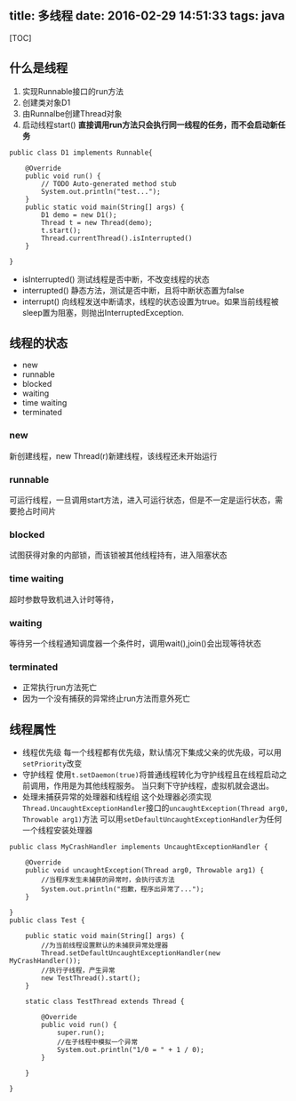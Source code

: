title: 多线程
date: 2016-02-29 14:51:33
tags: java
---
[TOC]
## 什么是线程

1. 实现Runnable接口的run方法
2. 创建类对象D1
3. 由Runnalbe创建Thread对象
4. 启动线程start()
**直接调用run方法只会执行同一线程的任务，而不会启动新任务**
```
public class D1 implements Runnable{

	@Override
	public void run() {
		// TODO Auto-generated method stub
		System.out.println("test...");
	}
	public static void main(String[] args) {
		D1 demo = new D1();
		Thread t = new Thread(demo);
		t.start();
		Thread.currentThread().isInterrupted()
	}

}
```

- isInterrupted()
测试线程是否中断，不改变线程的状态
- interrupted()
静态方法，测试是否中断，且将中断状态置为false
- interrupt()
向线程发送中断请求，线程的状态设置为true。如果当前线程被sleep置为阻塞，则抛出InterruptedException.

## 线程的状态
- new
- runnable
- blocked
- waiting
- time waiting
- terminated

### new
新创建线程，new Thread(r)新建线程，该线程还未开始运行
### runnable
可运行线程，一旦调用start方法，进入可运行状态，但是不一定是运行状态，需要抢占时间片
### blocked
试图获得对象的内部锁，而该锁被其他线程持有，进入阻塞状态
### time waiting
超时参数导致机进入计时等待，
### waiting
等待另一个线程通知调度器一个条件时，调用wait(),join()会出现等待状态
### terminated
- 正常执行run方法死亡
- 因为一个没有捕获的异常终止run方法而意外死亡

## 线程属性
- 线程优先级
每一个线程都有优先级，默认情况下集成父亲的优先级，可以用`setPriority`改变
- 守护线程
使用`t.setDaemon(true)`将普通线程转化为守护线程且在线程启动之前调用，作用是为其他线程服务。
当只剩下守护线程，虚拟机就会退出。
- 处理未捕获异常的处理器和线程组
这个处理器必须实现`Thread.UncaughtExceptionHandler`接口的`uncaughtException(Thread arg0, Throwable arg1)`方法
可以用`setDefaultUncaughtExceptionHandler`为任何一个线程安装处理器
```
public class MyCrashHandler implements UncaughtExceptionHandler {  
  
    @Override  
    public void uncaughtException(Thread arg0, Throwable arg1) {  
        //当程序发生未捕获的异常时，会执行该方法  
        System.out.println("抱歉，程序出异常了...");  
    }  
      
} 
public class Test {  
  
    public static void main(String[] args) {  
        //为当前线程设置默认的未捕获异常处理器  
        Thread.setDefaultUncaughtExceptionHandler(new MyCrashHandler());  
        //执行子线程，产生异常  
        new TestThread().start();  
    }  
  
    static class TestThread extends Thread {  
  
        @Override  
        public void run() {  
            super.run();  
            //在子线程中模拟一个异常  
            System.out.println("1/0 = " + 1 / 0);  
        }  
  
    }  
  
}  
```

